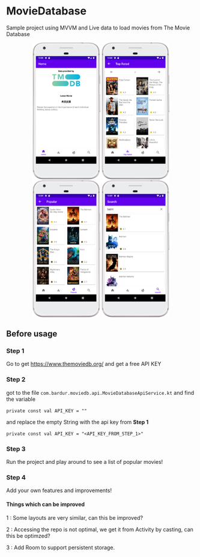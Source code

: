 # MovieDatabase
Sample project using MVVM and Live data to load movies from The Movie Database

<p align="center">
  <img src="https://github.com/bardurt/MovieDataBase/blob/master/screenshots/Screenshot_20220306_100822.png" width="180" alt="accessibility text">
  <img src="https://github.com/bardurt/MovieDataBase/blob/master/screenshots/Screenshot_20220306_100856.png" width="180" alt="accessibility text">
  <img src="https://github.com/bardurt/MovieDataBase/blob/master/screenshots/Screenshot_20220306_100921.png" width="180" alt="accessibility text">
  <img src="https://github.com/bardurt/MovieDataBase/blob/master/screenshots/Screenshot_20220306_100950.png" width="180" alt="accessibility text">
</p>


## Before usage

### Step 1
Go to get https://www.themoviedb.org/ and get a free API KEY

### Step 2
got to the file ```com.bardur.moviedb.api.MovieDatabaseApiService.kt``` and find the variable 
```
private const val API_KEY = ""
``` 
and replace the empty String with the api key from <b>Step 1</b> 
``` 
private const val API_KEY = "<API_KEY_FROM_STEP_1>" 
```


### Step 3
Run the project and play around to see a list of popular movies!

### Step 4
Add your own features and improvements!

#### Things which can be improved
1 : Some layouts are very similar, can this be improved?

2 : Accessing the repo is not optimal, we get it from Activity by casting, can this be optimzed?

3 : Add Room to support persistent storage.
